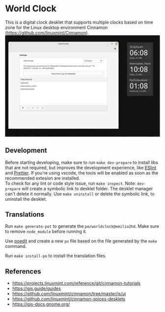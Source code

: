 # World Clock

This is a digital clock desklet that supports multiple clocks based on time zone
for the Linux desktop environment Cinnamon (https://github.com/linuxmint/Cinnamon).
![Screenshot](./screenshot.png)

## Development

Before starting developing, make sure to run `make dev-prepare` to install libs that are not required, but
improves the development experience, like [ESlint](https://eslint.org) and [Prettier](https://prettier.io/).
If you're using vscode, the tools will be enabled as soon as the recommended extesion are installed.  
To check for any lint or code style issue, run `make inspect`.
Note: `dev-prepare` will create a symbolic link to desklet folder. The desklet manager can't delete it normally.
Use `make uninstall` or delete the symbolic link, to uninstall the desklet.

## Translations

Run `make generate-pot` to generate the `po/worldclock@emilio2hd`. Make sure to remove `node_module` before running it.

Use [poedit](https://poedit.net/) and create a new `po` file based on the file generated by the `make` command.

Run `make install-po` to install the translation files.

## References

- https://projects.linuxmint.com/reference/git/cinnamon-tutorials
- https://gjs.guide/guides
- https://github.com/linuxmint/cinnamon/tree/master/js/ui
- https://github.com/linuxmint/cinnamon-spices-desklets
- https://gjs-docs.gnome.org/
